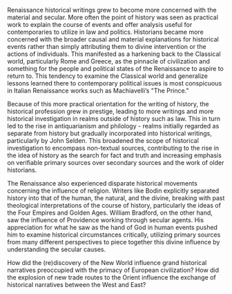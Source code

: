 Renaissance historical writings grew to become more concerned with the material and secular. More often the point of history was seen as practical work to explain the course of events and offer analysis useful for contemporaries to utilize in law and politics. Historians became more concerned with the broader causal and material explanations for historical events rather than simply attributing them to divine intervention or the actions of individuals. This manifested as a harkening back to the Classical world, particularly Rome and Greece, as the pinnacle of civilization and something for the people and political states of the Renaissance to aspire to return to. This tendency to examine the Classical world and generalize lessons learned there to contemporary political issues is most conspicuous in Italian Renaissance works such as Machiavelli’s "The Prince."

Because of this more practical orientation for the writing of history, the historical profession grew in prestige, leading to more writings and more historical investigation in realms outside of history such as law. This in turn led to the rise in antiquarianism and philology - realms initially regarded as separate from history but gradually incorporated into historical writings, particularly by John Selden. This broadened the scope of historical investigation to encompass non-textual sources, contributing to the rise in the idea of history as the search for fact and truth and increasing emphasis on verifiable primary sources over secondary sources and the work of older historians.

The Renaissance also experienced disparate historical movements concerning the influence of religion. Writers like Bodin explicitly separated history into that of the human, the natural, and the divine, breaking with past theological interpretations of the course of history, particularly the ideas of the Four Empires and Golden Ages. William Bradford, on the other hand, saw the influence of Providence working through secular agents. His appreciation for what he saw as the hand of God in human events pushed him to examine historical circumstances critically, utilizing primary sources from many different perspectives to piece together this divine influence by understanding the secular causes.

How did the (re)discovery of the New World influence grand historical narratives preoccupied with the primacy of European civilization? How did the explosion of new trade routes to the Orient influence the exchange of historical narratives between the West and East?
